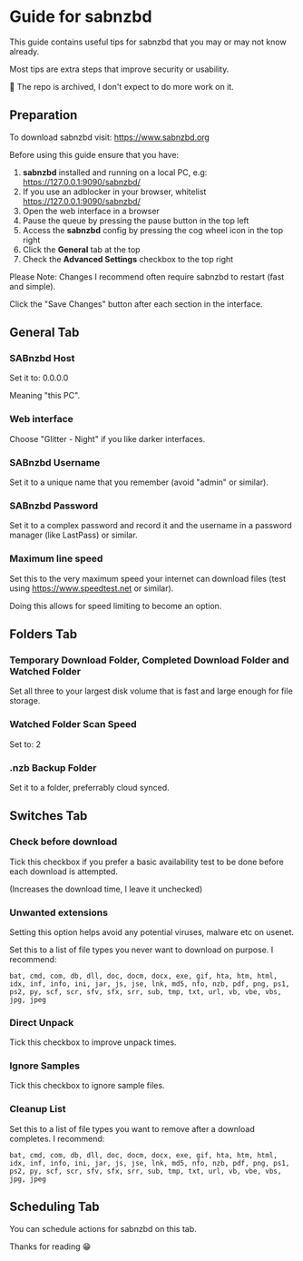 # Guide for sabnzbd

This guide contains useful tips for sabnzbd that you may or may not know already.

Most tips are extra steps that improve security or usability.

🥶 The repo is archived, I don't expect to do more work on it.

## Preparation

To download sabnzbd visit: https://www.sabnzbd.org

Before using this guide ensure that you have:
1. **sabnzbd** installed and running on a local PC, e.g: https://127.0.0.1:9090/sabnzbd/
2. If you use an adblocker in your browser, whitelist https://127.0.0.1:9090/sabnzbd/
3. Open the web interface in a browser
4. Pause the queue by pressing the pause button in the top left
5. Access the **sabnzbd** config by pressing the cog wheel icon in the top right
6. Click the **General** tab at the top
7. Check the **Advanced Settings** checkbox to the top right

Please Note: Changes I recommend often require sabnzbd to restart (fast and simple).

Click the "Save Changes" button after each section in the interface.

## General Tab

### SABnzbd Host

Set it to: 0.0.0.0

Meaning "this PC".

### Web interface

Choose "Glitter - Night" if you like darker interfaces.

### SABnzbd Username

Set it to a unique name that you remember (avoid "admin" or similar).

### SABnzbd Password

Set it to a complex password and record it and the username in a password manager (like LastPass) or similar.

### Maximum line speed

Set this to the very maximum speed your internet can download files (test using https://www.speedtest.net or similar).

Doing this allows for speed limiting to become an option.

## Folders Tab

### Temporary Download Folder, Completed Download Folder and Watched Folder

Set all three to your largest disk volume that is fast and large enough for file storage.

### Watched Folder Scan Speed

Set to: 2

### .nzb Backup Folder

Set it to a folder, preferrably cloud synced.

## Switches Tab

### Check before download

Tick this checkbox if you prefer a basic availability test to be done before each download is attempted.

(Increases the download time, I leave it unchecked)

### Unwanted extensions

Setting this option helps avoid any potential viruses, malware etc on usenet.

Set this to a list of file types you never want to download on purpose. I recommend:

` bat, cmd, com, db, dll, doc, docm, docx, exe, gif, hta, htm, html, idx, inf, info, ini, jar, js, jse, lnk, md5, nfo, nzb, pdf, png, ps1, ps2, py, scf, scr, sfv, sfx, srr, sub, tmp, txt, url, vb, vbe, vbs, jpg, jpeg `

### Direct Unpack

Tick this checkbox to improve unpack times.

### Ignore Samples

Tick this checkbox to ignore sample files.

### Cleanup List

Set this to a list of file types you want to remove after a download completes. I recommend:

` bat, cmd, com, db, dll, doc, docm, docx, exe, gif, hta, htm, html, idx, inf, info, ini, jar, js, jse, lnk, md5, nfo, nzb, pdf, png, ps1, ps2, py, scf, scr, sfv, sfx, srr, sub, tmp, txt, url, vb, vbe, vbs, jpg, jpeg `

## Scheduling Tab

You can schedule actions for sabnzbd on this tab.




Thanks for reading 😁
